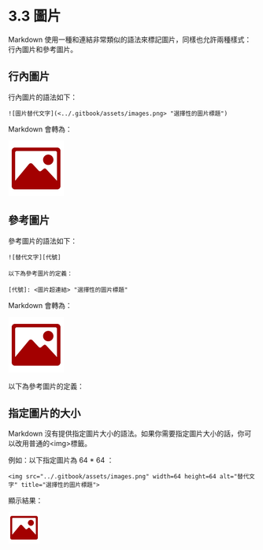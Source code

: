 # 3.3 圖片

Markdown 使用一種和連結非常類似的語法來標記圖片，同樣也允許兩種樣式：行內圖片和參考圖片。

## 行內圖片

行內圖片的語法如下：
```
![圖片替代文字](<../.gitbook/assets/images.png> "選擇性的圖片標題")
```

Markdown 會轉為：

![圖片替代文字](<../.gitbook/assets/images.png> "選擇性的圖片標題")

## 參考圖片

參考圖片的語法如下：

```
![替代文字][代號]

以下為參考圖片的定義：

[代號]: <圖片超連結> "選擇性的圖片標題"
```

Markdown 會轉為：

![替代文字][代號]

以下為參考圖片的定義：

[代號]: <../.gitbook/assets/images.png> "選擇性的圖片標題"

## 指定圖片的大小

Markdown 沒有提供指定圖片大小的語法。如果你需要指定圖片大小的話，你可以改用普通的\<img>標籤。

例如：以下指定圖片為 64 * 64 ：

```
<img src="../.gitbook/assets/images.png" width=64 height=64 alt="替代文字" title="選擇性的圖片標題">
```

顯示結果：

<img src="../.gitbook/assets/images.png" width=64 height=64 alt="替代文字" title="選擇性的圖片標題">

